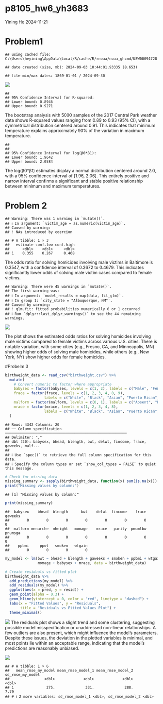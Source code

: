 p8105_hw6_yh3683
================
Yining He
2024-11-21

# Problem1

    ## using cached file: C:\Users\heyining\AppData\Local/R/cache/R/rnoaa/noaa_ghcnd/USW00094728.dly

    ## date created (size, mb): 2024-09-03 10:44:01.93335 (8.653)

    ## file min/max dates: 1869-01-01 / 2024-09-30

![](p8105_hw6_yh3683_files/figure-gfm/unnamed-chunk-4-1.png)<!-- -->

    ## 
    ## 95% Confidence Interval for R-squared: 
    ## Lower bound: 0.8946 
    ## Upper bound: 0.9271

The bootstrap analysis with 5000 samples of the 2017 Central Park
weather data shows R-squared values ranging from 0.89 to 0.93 (95% CI),
with a symmetrical distribution centered around 0.91. This indicates
that minimum temperature explains approximately 90% of the variation in
maximum temperature.

    ## 
    ## 
    ## 95% Confidence Interval for log(β0*β1): 
    ## Lower bound: 1.9642 
    ## Upper bound: 2.0584

The log(β0\*β1) estimates display a normal distribution centered around
2.0, with a 95% confidence interval of \[1.96, 2.06\]. This entirely
positive and narrow interval confirms a significant and stable positive
relationship between minimum and maximum temperatures.

# Problem 2

    ## Warning: There was 1 warning in `mutate()`.
    ## ℹ In argument: `victim_age = as.numeric(victim_age)`.
    ## Caused by warning:
    ## ! NAs introduced by coercion

    ## # A tibble: 1 × 3
    ##   estimate conf.low conf.high
    ##      <dbl>    <dbl>     <dbl>
    ## 1    0.355    0.267     0.468

The odds ratio for solving homicides involving male victims in Baltimore
is 0.3547, with a confidence interval of 0.2672 to 0.4679. This
indicates significantly lower odds of solving male victim cases compared
to female victims.

    ## Warning: There were 45 warnings in `mutate()`.
    ## The first warning was:
    ## ℹ In argument: `model_results = map(data, fit_glm)`.
    ## ℹ In group 1: `city_state = "Albuquerque, NM"`.
    ## Caused by warning:
    ## ! glm.fit: fitted probabilities numerically 0 or 1 occurred
    ## ℹ Run `dplyr::last_dplyr_warnings()` to see the 44 remaining warnings.

![](p8105_hw6_yh3683_files/figure-gfm/unnamed-chunk-11-1.png)<!-- -->

The plot shows the estimated odds ratios for solving homicides involving
male victims compared to female victims across various U.S. cities.
There is notable variation, with some cities (e.g., Fresno, CA, and
Minneapolis, MN) showing higher odds of solving male homicides, while
others (e.g., New York, NY) show higher odds for female homicides.

\#Probelm 3

``` r
birthweight_data <- read_csv("birthweight.csv") %>%
  mutate(
    # Convert numeric to factor where appropriate
    babysex = factor(babysex, levels = c(1, 2), labels = c("Male", "Female")),
    frace = factor(frace, levels = c(1, 2, 3, 4, 8, 9), 
                  labels = c("White", "Black", "Asian", "Puerto Rican", "Other", "Unknown")),
    malform = factor(malform, levels = c(0, 1), labels = c("Absent", "Present")),
    mrace = factor(mrace, levels = c(1, 2, 3, 4, 8), 
                  labels = c("White", "Black", "Asian", "Puerto Rican", "Other"))
  )
```

    ## Rows: 4342 Columns: 20
    ## ── Column specification ────────────────────────────────────────────────────────
    ## Delimiter: ","
    ## dbl (20): babysex, bhead, blength, bwt, delwt, fincome, frace, gaweeks, malf...
    ## 
    ## ℹ Use `spec()` to retrieve the full column specification for this data.
    ## ℹ Specify the column types or set `show_col_types = FALSE` to quiet this message.

``` r
# Check for missing data
missing_summary <- sapply(birthweight_data, function(x) sum(is.na(x)))
print("Missing values by column:")
```

    ## [1] "Missing values by column:"

``` r
print(missing_summary)
```

    ##  babysex    bhead  blength      bwt    delwt  fincome    frace  gaweeks 
    ##        0        0        0        0        0        0        0        0 
    ##  malform menarche  mheight   momage    mrace   parity  pnumlbw  pnumsga 
    ##        0        0        0        0        0        0        0        0 
    ##    ppbmi     ppwt   smoken   wtgain 
    ##        0        0        0        0

``` r
my_model <- lm(bwt ~ bhead + blength + gaweeks + smoken + ppbmi + wtgain + 
               momage + babysex + mrace, data = birthweight_data)

# Create residuals vs fitted plot
birthweight_data %>%
  add_predictions(my_model) %>%
  add_residuals(my_model) %>%
  ggplot(aes(x = pred, y = resid)) +
  geom_point(alpha = 0.3) +
  geom_hline(yintercept = 0, color = "red", linetype = "dashed") +
  labs(x = "Fitted Values", y = "Residuals",
       title = "Residuals vs Fitted Values Plot") +
  theme_minimal()
```

![](p8105_hw6_yh3683_files/figure-gfm/unnamed-chunk-12-1.png)<!-- -->
The residuals plot shows a slight trend and some clustering, suggesting
possible model misspecification or unaddressed non-linear relationships.
A few outliers are also present, which might influence the model’s
parameters. Despite these issues, the deviation in the plotted variables
is minimal, and most points lie within an acceptable range, indicating
that the model’s predictions are reasonably unbiased.

![](p8105_hw6_yh3683_files/figure-gfm/unnamed-chunk-13-1.png)<!-- -->

    ## # A tibble: 1 × 6
    ##   mean_rmse_my_model mean_rmse_model_1 mean_rmse_model_2 sd_rmse_my_model
    ##                <dbl>             <dbl>             <dbl>            <dbl>
    ## 1               275.              331.              288.             7.79
    ## # ℹ 2 more variables: sd_rmse_model_1 <dbl>, sd_rmse_model_2 <dbl>
